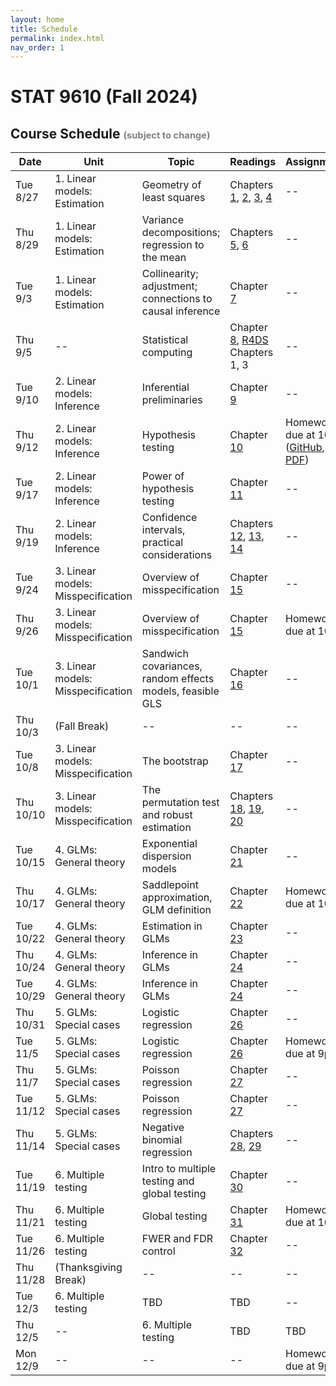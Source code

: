```yaml
---
layout: home
title: Schedule
permalink: index.html
nav_order: 1
---
```


# STAT 9610 (Fall 2024)

## Course Schedule <span style="font-size: 70%; color: gray;">(subject to change)</span>

| Date | Unit | Topic | Readings | Assignments |
|------|------|-------|----------|-------------|
| Tue 8/27 | 1. Linear models: Estimation | Geometry of least squares | Chapters [1](https://katsevich-teaching.github.io/stat-9610-notes/), [2](https://katsevich-teaching.github.io/stat-9610-notes/predictors-and-coefficients.html), [3](https://katsevich-teaching.github.io/stat-9610-notes/linear-model-spaces.html), [4](https://katsevich-teaching.github.io/stat-9610-notes/least-squares-estimation.html) | -- |
| Thu 8/29 | 1. Linear models: Estimation | Variance decompositions; regression to the mean | Chapters [5](https://katsevich-teaching.github.io/stat-9610-notes/anova.html), [6](https://katsevich-teaching.github.io/stat-9610-notes/special-cases.html) | -- |
| Tue 9/3 | 1. Linear models: Estimation | Collinearity; adjustment; connections to causal inference | Chapter [7](https://katsevich-teaching.github.io/stat-9610-notes/collinearity.html) | -- |
| Thu 9/5 | -- | Statistical computing | Chapter [8](https://katsevich-teaching.github.io/stat-9610-notes/r-demo-part-1.html), [R4DS](https://r4ds.hadley.nz/) Chapters 1, 3 | -- |
| Tue 9/10 | 2. Linear models: Inference | Inferential preliminaries | Chapter [9](https://katsevich-teaching.github.io/stat-9610-notes/building-blocks.html) | -- |
| Thu 9/12 | 2. Linear models: Inference | Hypothesis testing | Chapter [10](https://katsevich-teaching.github.io/stat-9610-notes/hypothesis-testing.html) | Homework 1 due at 10am ([GitHub](https://classroom.github.com/a/TbMJKcSG), [PDF](https://katsevich-teaching.github.io/stat-9610-fall-2024/assets/homework-1.pdf)) |
| Tue 9/17 | 2. Linear models: Inference | Power of hypothesis testing | Chapter [11](https://katsevich-teaching.github.io/stat-9610-notes/power.html) | -- |
| Thu 9/19 | 2. Linear models: Inference | Confidence intervals, practical considerations | Chapters [12](https://katsevich-teaching.github.io/stat-9610-notes/confidence-intervals.html), [13](https://katsevich-teaching.github.io/stat-9610-notes/practical-considerations.html), [14](https://katsevich-teaching.github.io/stat-9610-notes/r-demo-part-2.html) | -- |
| Tue 9/24 | 3. Linear models: Misspecification | Overview of misspecification | Chapter [15](https://katsevich-teaching.github.io/stat-9610-notes/misspecification-overview.html) | -- |
| Thu 9/26 | 3. Linear models: Misspecification | Overview of misspecification | Chapter [15](https://katsevich-teaching.github.io/stat-9610-notes/misspecification-overview.html) | Homework 2 due at 10am |
| Tue 10/1 | 3. Linear models: Misspecification | Sandwich covariances, random effects models, feasible GLS | Chapter [16](https://katsevich-teaching.github.io/stat-9610-notes/asymptotic-methods.html) | -- |
| Thu 10/3 | (Fall Break) | -- | -- | -- |
| Tue 10/8 | 3. Linear models: Misspecification | The bootstrap | Chapter [17](https://katsevich-teaching.github.io/stat-9610-notes/asymptotic-methods.html) | -- |
| Thu 10/10 | 3. Linear models: Misspecification | The permutation test and robust estimation | Chapters [18](https://katsevich-teaching.github.io/stat-9610-notes/permutation-test.html), [19](https://katsevich-teaching.github.io/stat-9610-notes/robust-estimation.html), [20](https://katsevich-teaching.github.io/stat-9610-notes/r-demo-part-3.html) | -- |
| Tue 10/15 | 4. GLMs: General theory | Exponential dispersion models | Chapter [21](https://katsevich-teaching.github.io/stat-9610-notes/exponential-dispersion-models.html) | -- |
| Thu 10/17 | 4. GLMs: General theory | Saddlepoint approximation, GLM definition | Chapter [22](https://katsevich-teaching.github.io/stat-9610-notes/generalized-linear-models.html) | Homework 3 due at 10am |
| Tue 10/22 | 4. GLMs: General theory | Estimation in GLMs | Chapter [23](https://katsevich-teaching.github.io/stat-9610-notes/parameter-estimation.html) | -- |
| Thu 10/24 | 4. GLMs: General theory | Inference in GLMs | Chapter [24](https://katsevich-teaching.github.io/stat-9610-notes/glm-inference.html) | -- |
| Tue 10/29 | 4. GLMs: General theory | Inference in GLMs | Chapter [24](https://katsevich-teaching.github.io/stat-9610-notes/glm-inference.html) | -- |
| Thu 10/31 | 5. GLMs: Special cases | Logistic regression | Chapter [26](https://katsevich-teaching.github.io/stat-9610-notes/logistic-regression.html) | -- |
| Tue 11/5 | 5. GLMs: Special cases | Logistic regression | Chapter [26](https://katsevich-teaching.github.io/stat-9610-notes/logistic-regression.html) | Homework 4 due at 9pm |
| Thu 11/7 | 5. GLMs: Special cases | Poisson regression | Chapter [27](https://katsevich-teaching.github.io/stat-9610-notes/poisson-regression.html) | -- |
| Tue 11/12 | 5. GLMs: Special cases | Poisson regression | Chapter [27](https://katsevich-teaching.github.io/stat-9610-notes/poisson-regression.html) | -- |
| Thu 11/14 | 5. GLMs: Special cases | Negative binomial regression | Chapters [28](https://katsevich-teaching.github.io/stat-9610-notes/negative-binomial-regression.html), [29](https://katsevich-teaching.github.io/stat-9610-notes/r-demo-part-5.html) | -- |
| Tue 11/19 | 6. Multiple testing | Intro to multiple testing and global testing | Chapter [30](https://katsevich-teaching.github.io/stat-9610-notes/multiple-testing-intro.html) | -- |
| Thu 11/21 | 6. Multiple testing | Global testing | Chapter [31](https://katsevich-teaching.github.io/stat-9610-notes/global-testing.html) | Homework 5 due at 10am |
| Tue 11/26 | 6. Multiple testing | FWER and FDR control | Chapter [32](https://katsevich-teaching.github.io/stat-9610-notes/multiple-testing-chapter.html) | -- |
| Thu 11/28 | (Thanksgiving Break) | -- | -- | -- |
| Tue 12/3 | 6. Multiple testing | TBD | TBD | -- |
| Thu 12/5 | -- | 6. Multiple testing | TBD | TBD |
| Mon 12/9 | -- | -- | -- | Homework 6 due at 9pm |
